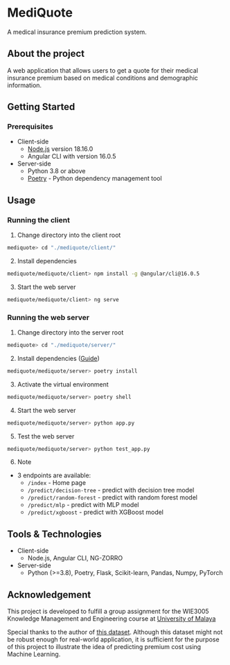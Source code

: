# MediQuote
A medical insurance premium prediction system.

## About the project
A web application that allows users to get a quote for their medical insurance premium based on medical conditions and demographic information. 

## Getting Started

### Prerequisites
- Client-side
  - [Node.js](https://nodejs.org/en) version 18.16.0
  - Angular CLI with version 16.0.5
- Server-side
  - Python 3.8 or above
  - [Poetry](https://python-poetry.org/) - Python dependency management tool

## Usage

### Running the client

1. Change directory into the client root
```sh
mediquote> cd "./mediquote/client/"
```
2. Install dependencies
```sh
mediquote/mediquote/client> npm install -g @angular/cli@16.0.5
```
3. Start the web server
```sh
mediquote/mediquote/client> ng serve
```

### Running the web server

1. Change directory into the server root
```sh
mediquote> cd "./mediquote/server/"
```
2. Install dependencies ([Guide](https://python-poetry.org/docs/basic-usage/#installing-dependencies))
```sh
mediquote/mediquote/server> poetry install
```
3. Activate the virtual environment
```sh
mediquote/mediquote/server> poetry shell
```
4. Start the web server
```sh
mediquote/mediquote/server> python app.py
```
5. Test the web server
```sh
mediquote/mediquote/server> python test_app.py
```
6. Note
  - 3 endpoints are available:
    - `/index` - Home page
    - `/predict/decision-tree` - predict with decision tree model
    - `/predict/random-forest` - predict with random forest model
    - `/predict/mlp` - predict with MLP model
    - `/predict/xgboost` - predict with XGBoost model


## Tools & Technologies
- Client-side
  - Node.js, Angular CLI, NG-ZORRO
- Server-side
  - Python (>=3.8), Poetry, Flask, Scikit-learn, Pandas, Numpy, PyTorch


## Acknowledgement
This project is developed to fulfill a group assignment for the WIE3005 Knowledge Management and Engineering course at [University of Malaya](https://www.um.edu.my/)

Special thanks to the author of [this dataset](https://www.kaggle.com/datasets/tejashvi14/medical-insurance-premium-prediction). Although this dataset might not be robust enough for real-world application, it is sufficient for the purpose of this project to illustrate the idea of predicting premium cost using Machine Learning.
